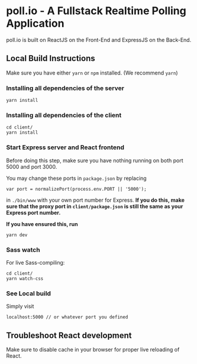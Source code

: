 # poll.io - A Fullstack Realtime Polling Application
poll.io is built on ReactJS on the Front-End and ExpressJS on the Back-End.

## Local Build Instructions
Make sure you have either `yarn` or `npm` installed. (We recommend `yarn`)

### Installing all dependencies of the server
```
yarn install
```

### Installing all dependencies of the client
```
cd client/
yarn install
```

### Start Express server and React frontend
Before doing this step, make sure you have nothing running on both port 5000 and port 3000.

You may change these ports in `package.json` by replacing 
```
var port = normalizePort(process.env.PORT || '5000');
```
in `./bin/www` with your own port number for Express. **If you do this, make sure that the proxy port in `client/package.json` is still the same as your Express port number.**

**If you have ensured this, run**
```
yarn dev
```

### Sass watch
For live Sass-compiling:
```
cd client/
yarn watch-css 
```

### See Local build
Simply visit
```
localhost:5000 // or whatever port you defined
```

## Troubleshoot React development
Make sure to disable cache in your browser for proper live reloading of React.